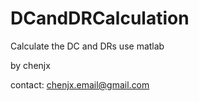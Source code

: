 DCandDRCalculation
==================

Calculate the DC and DRs use matlab

by chenjx 

contact: chenjx.email@gmail.com

